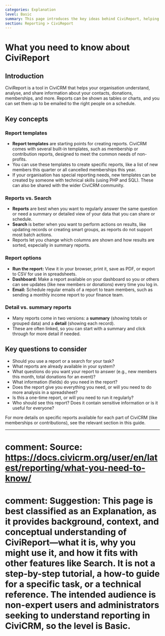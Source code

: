 ```yaml
---
categories: Explanation
level: Basic
summary: This page introduces the key ideas behind CiviReport, helping non-profit users understand what reports are, when to use them, and the main options available.
section: Reporting > CiviReport
---
```


# What you need to know about CiviReport

## Introduction

CiviReport is a tool in CiviCRM that helps your organisation understand, analyse, and share information about your contacts, donations, memberships, and more. Reports can be shown as tables or charts, and you can set them up to be emailed to the right people on a schedule.

## Key concepts

### Report templates

- **Report templates** are starting points for creating reports. CiviCRM comes with several built-in templates, such as membership or contribution reports, designed to meet the common needs of non-profits.
- You can use these templates to create specific reports, like a list of new members this quarter or all cancelled memberships this year.
- If your organisation has special reporting needs, new templates can be created by someone with technical skills (using PHP and SQL). These can also be shared with the wider CiviCRM community.

### Reports vs. Search

- **Reports** are best when you want to regularly answer the same question or need a summary or detailed view of your data that you can share or schedule.
- **Search** is better when you want to perform actions on results, like updating records or creating smart groups, as reports do not support most batch actions.
- Reports let you change which columns are shown and how results are sorted, especially in summary reports.

### Report options

- **Run the report:** View it in your browser, print it, save as PDF, or export to CSV for use in spreadsheets.
- **Dashboard:** Make a report available on your dashboard so you or others can see updates (like new members or donations) every time you log in.
- **Email:** Schedule regular emails of a report to team members, such as sending a monthly income report to your finance team.

### Detail vs. summary reports

- Many reports come in two versions: a **summary** (showing totals or grouped data) and a **detail** (showing each record).
- These are often linked, so you can start with a summary and click through for more detail if needed.

## Key questions to consider

- Should you use a report or a search for your task?
- What reports are already available in your system?
- What questions do you want your report to answer (e.g., new members this month, total donations for an event)?
- What information (fields) do you need in the report?
- Does the report give you everything you need, or will you need to do more analysis in a spreadsheet?
- Is this a one-time report, or will you need to run it regularly?
- Who should see this report? Does it contain sensitive information or is it useful for everyone?

For more details on specific reports available for each part of CiviCRM (like memberships or contributions), see the relevant section in this guide.

---

# comment: Source: https://docs.civicrm.org/user/en/latest/reporting/what-you-need-to-know/
# comment: Suggestion: This page is best classified as an Explanation, as it provides background, context, and conceptual understanding of CiviReport—what it is, why you might use it, and how it fits with other features like Search. It is not a step-by-step tutorial, a how-to guide for a specific task, or a technical reference. The intended audience is non-expert users and administrators seeking to understand reporting in CiviCRM, so the level is Basic.